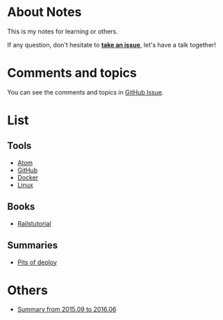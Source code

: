# About Notes
This is my notes for learning or others.

If any question, don't hesitate to **[take an issue]**, let's have a talk together!

# Comments and topics
You can see the comments and topics in [GitHub Issue].

# List
## Tools
* [Atom]
* [GitHub]
* [Docker]
* [Linux]

## Books
* [Railstutorial]

## Summaries
* [Pits of deploy]

# Others
* [Summary from 2015.09 to 2016.06]





[take an issue]: https://github.com/pinewong/notes/issues/new
[GitHub Issue]: https://github.com/pinewong/notes/issues

[Atom]: https://github.com/pinewong/notes/blob/master/tools/atom.md
[GitHub]: https://github.com/pinewong/tools/blob/master/tools/atom.md
[Docker]: https://github.com/pinewong/tools/blob/master/tools/docker.md
[Linux]: https://github.com/pinewong/tools/blob/master/tools/linux.md

[Railstutorial]: https://github.com/pinewong/tools/blob/master/books/railstutorial.md

[Pits of deploy]: https://github.com/pinewong/tools/blob/master/books/pits-of-deploy.md

[Summary from 2015.09 to 2016.06]: https://github.com/pinewong/tools/blob/master/books/summary-from-2015.09-to-2016.06.md
